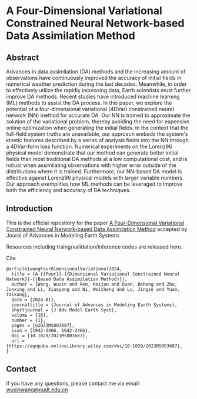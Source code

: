 # A Four-Dimensional Variational Constrained Neural Network-based Data Assimilation Method

## Abstract
Advances in data assimilation (DA) methods and the increasing amount of observations have continuously improved the accuracy of initial fields in numerical weather prediction during the last decades. Meanwhile, in order to effectively utilize the rapidly increasing data, Earth scientists must further improve DA methods. Recent studies have introduced machine learning (ML) methods to assist the DA process. In this paper, we explore the potential of a four-dimensional variational (4DVar) constrained neural network (NN) method for accurate DA. Our NN is trained to approximate the solution of the variational problem, thereby avoiding the need for expensive online optimization when generating the initial fields. In the context that the full-field system truths are unavailable, our approach embeds the system's kinetic features described by a series of analysis fields into the NN through a 4DVar-form loss function. Numerical experiments on the Lorenz96 physical model demonstrate that our method can generate better initial fields than most traditional DA methods at a low computational cost, and is robust when assimilating observations with higher error outside of the distributions where it is trained. Furthermore, our NN-based DA model is effective against Lorenz96 physical models with larger variable numbers. Our approach exemplifies how ML methods can be leveraged to improve both the efficiency and accuracy of DA techniques.

## Introduction

This is the official repository for the paper [A Four-Dimensional Variational Constrained Neural Network-based Data Assimilation Method](https://doi.org/10.1029/2023MS003687) accepted by Joural of Advances in Modeling Earth Systems

Resources including traing/validation/inference codes are released here.

Cite
```
@article{wangFourDimensionalVariational2024,
  title = {A {{Four}}‐{{Dimensional Variational Constrained Neural Network}}‐{{Based Data Assimilation Method}}},
  author = {Wang, Wuxin and Ren, Kaijun and Duan, Boheng and Zhu, Junxing and Li, Xiaoyong and Ni, Weicheng and Lu, Jingze and Yuan, Taikang},
  date = {2024-01},
  journaltitle = {Journal of Advances in Modeling Earth Systems},
  shortjournal = {J Adv Model Earth Syst},
  volume = {16},
  number = {1},
  pages = {e2023MS003687},
  issn = {1942-2466, 1942-2466},
  doi = {10.1029/2023MS003687},
  url = {https://agupubs.onlinelibrary.wiley.com/doi/10.1029/2023MS003687},
}

```

## Contact
If you have any questions, please contact me via email: wuxinwang@nudt.edu.cn
